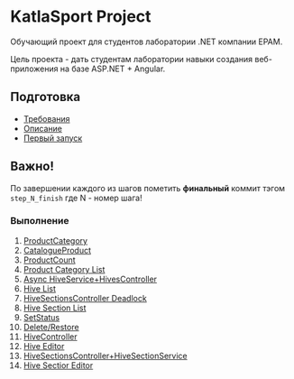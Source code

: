 # KatlaSport Project

Обучающий проект для студентов лаборатории .NET компании EPAM.

Цель проекта - дать студентам лаборатории навыки создания веб-приложения на базе ASP.NET + Angular.

## Подготовка

* [Требования](docs/prerequisites.md)
* [Описание](docs/description.md)
* [Первый запуск](docs/first-run.md)

## Важно!
По завершении каждого из шагов пометить **финальный** коммит тэгом `step_N_finish` где N - номер шага!

### Выполнение

1. [ProductCategory](docs/step01.md)
2. [CatalogueProduct](docs/step02.md)
3. [ProductCount](docs/step03.md)
4. [Product Category List](docs/step04.md)
5. [Async HiveService+HivesController](docs/step05.md)
6. [Hive List](docs/step06.md)
7. [HiveSectionsController Deadlock](docs/step07.md)
8. [Hive Section List](docs/step08.md)
9. [SetStatus](docs/step09.md)
10. [Delete/Restore](docs/step10.md)
11. [HiveController](docs/step11.md)
12. [Hive Editor](docs/step12.md)
13. [HiveSectionsController+HiveSectionService](docs/step13.md)
14. [Hive Sectior Editor](docs/step14.md)

